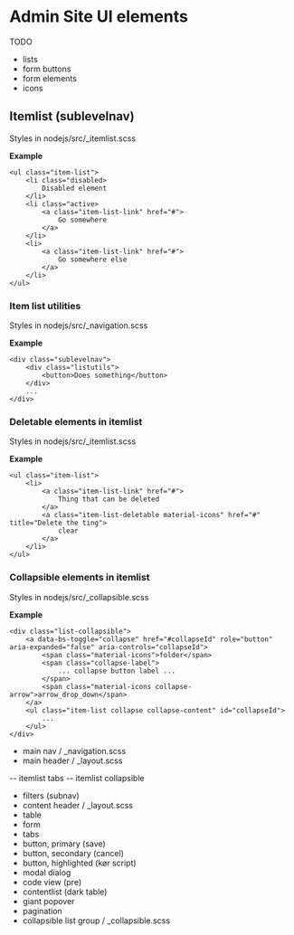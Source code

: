# Admin Site UI elements

TODO

* lists
* form buttons
* form elements
* icons
    
## Itemlist (sublevelnav)
Styles in nodejs/src/_itemlist.scss

**Example**
```
<ul class="item-list">
    <li class="disabled>
        Disabled element
    </li>
    <li class="active>
        <a class="item-list-link" href="#">
            Go somewhere
        </a>
    </li>
    <li>
        <a class="item-list-link" href="#">
            Go somewhere else
        </a>
    </li>
</ul>
```

### Item list utilities
Styles in nodejs/src/_navigation.scss

**Example**
```
<div class="sublevelnav">
    <div class="listutils">
        <button>Does something</button>
    </div>
    ...
</div>
```

### Deletable elements in itemlist
Styles in nodejs/src/_itemlist.scss

**Example**
```
<ul class="item-list">
    <li>
        <a class="item-list-link" href="#">
            Thing that can be deleted
        </a>
        <a class="item-list-deletable material-icons" href="#" title="Delete the ting">
            clear
        </a>
    </li>
</ul>
```

### Collapsible elements in itemlist
Styles in nodejs/src/_collapsible.scss
 
**Example**
```
<div class="list-collapsible">
    <a data-bs-toggle="collapse" href="#collapseId" role="button" aria-expanded="false" aria-controls="collapseId">
        <span class="material-icons">folder</span>
        <span class="collapse-label">
            ... collapse button label ...
        </span>
        <span class="material-icons collapse-arrow">arrow_drop_down</span>
    </a>
    <ul class="item-list collapse collapse-content" id="collapseId">
        ...
    </ul>
</div>
```


- main nav / _navigation.scss
- main header / _layout.scss

-- itemlist tabs
-- itemlist collapsible
- filters (subnav)
- content header / _layout.scss
- table
- form
- tabs
- button, primary (save)
- button, secondary (cancel)
- button, highlighted (kør script)
- modal dialog
- code view (pre)
- contentlist (dark table)
- giant popover
- pagination
- collapsible list group / _collapsible.scss
